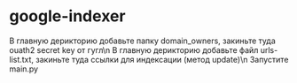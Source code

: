 # google-indexer
В главную дерикторию добавьте папку domain_owners, закиньте туда ouath2 secret key от гугл\n
В главную дерикторию добавьте файл urls-list.txt, закиньте туда ссылки для индексации (метод update)\n
Запустите main.py
